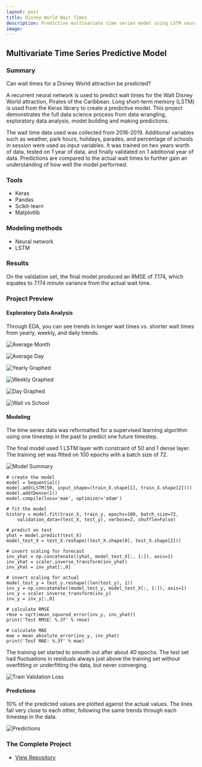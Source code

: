 ```yaml
---
layout: post
title: Disney World Wait Times
description: Predictive multivariate time series model using LSTM neural network with Keras.
image:
---
```



## Multivariate Time Series Predictive Model

### Summary
Can wait times for a Disney World attraction be predicted?

A recurrent neural network is used to predict wait times for the Walt Disney World attraction, Pirates of the Caribbean. Long short-term memory (LSTM) is used from the Keras library to create a predictive model. This project demonstrates the full data science process from data wrangling, exploratory data analysis, model building and making predictions.

The wait time data used was collected from 2016-2019. Additional variables such as weather, park hours, holidays, parades, and percentage of schools in session were used as input variables. It was trained on two years worth of data, tested on 1 year of data, and finally validated on 1 additional year of data. Predictions are compared to the actual wait times to further gain an understanding of how well the model performed.

### Tools
* Keras
* Pandas
* Scikit-learn
* Matplotlib

### Modeling methods
* Neural network
* LSTM

### Results
On the validation set, the final model produced an RMSE of 7.174, which equates to 7.174 minute variance from the actual wait time.

### Project Preview

#### Exploratory Data Analysis
Through EDA, you can see trends in longer wait times vs. shorter wait times from yearly, weekly, and daily trends.

![Average Month](/assets/images/wait_avg_month.jpg)

![Average Day](/assets/images/wait_avg_day.jpg)

![Yearly Graphed](/assets/images/wait_one_year.jpg)

![Weekly Graphed](/assets/images/wait_one_week.jpg)

![Day Graphed](/assets/images/wait_one_day.jpg)

![Wait vs School](/assets/images/wait_vs_school.jpg)

#### Modeling
The time series data was reformatted for a supervised learning algorithm using one timestep in the past to predict one future timestep.

The final model used 1 LSTM layer with constraint of 50 and 1 dense layer. The training set was fitted on 100 epochs with a batch size of 72.

![Model Summary](/assets/images/wait_model_summary.JPG)

```
# create the model
model = Sequential()
model.add(LSTM(50, input_shape=(train_X.shape[1], train_X.shape[2])))
model.add(Dense(1))
model.compile(loss='mae', optimizer='adam')

# fit the model
history = model.fit(train_X, train_y, epochs=100, batch_size=72,
	validation_data=(test_X, test_y), verbose=2, shuffle=False)

# predict on test
yhat = model.predict(test_X)
model_test_X = test_X.reshape((test_X.shape[0], test_X.shape[2]))

# invert scaling for forecast
inv_yhat = np.concatenate((yhat, model_test_X[:, 1:]), axis=1)
inv_yhat = scaler.inverse_transform(inv_yhat)
inv_yhat = inv_yhat[:,0]

# invert scaling for actual
model_test_y = test_y.reshape((len(test_y), 1))
inv_y = np.concatenate((model_test_y, model_test_X[:, 1:]), axis=1)
inv_y = scaler.inverse_transform(inv_y)
inv_y = inv_y[:,0]

# calculate RMSE
rmse = sqrt(mean_squared_error(inv_y, inv_yhat))
print('Test RMSE: %.3f' % rmse)

# calculate MAE
mae = mean_absolute_error(inv_y, inv_yhat)
print('Test MAE: %.3f' % mae)
```

The training set started to smooth out after about 40 epochs. The test set had fluctuations in residuals always just above the training set without overfitting or underfitting the data, but never converging.

![Train Validation Loss](/assets/images/wait_train_val_loss.jpg)

#### Predictions
10% of the predicted values are plotted against the actual values. The lines fall very close to each other, following the same trends through each timestep in the data.

![Predictions](/assets/images/wait_predicted_vs_actual.jpg)

### The Complete Project
<section id="Repository">
	<div class="inner">
    <ul class="actions fit small">
      <li><a href="https://github.com/Torreylee1028/Disney-World-Wait-Times" class="button small">View Repository</a></li>
    </ul>
	</div>
</section>
